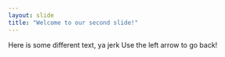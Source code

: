 ```yaml
---
layout: slide
title: "Welcome to our second slide!"
---
```

Here is some different text, ya jerk
Use the left arrow to go back!
